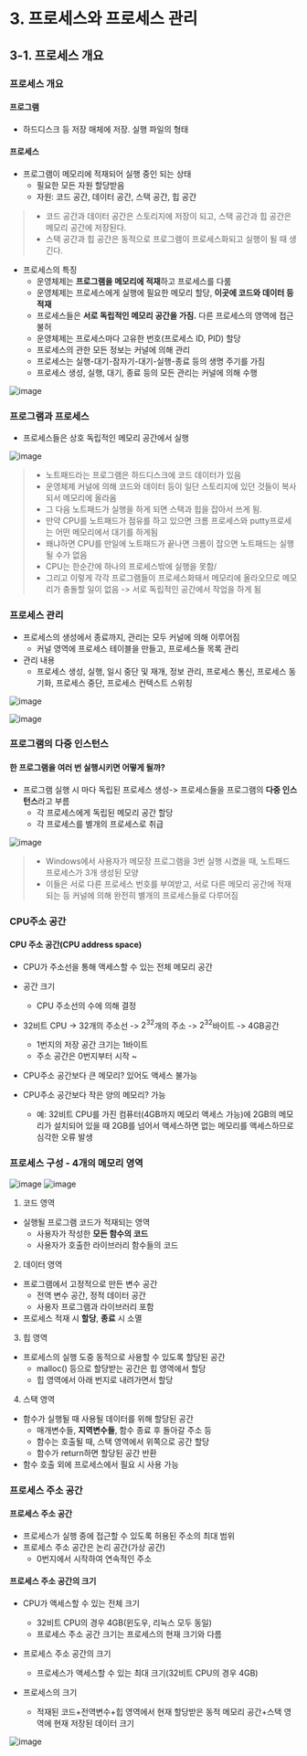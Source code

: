 # 3. 프로세스와 프로세스 관리

## 3-1. 프로세스 개요
### 프로세스 개요
#### 프로그램
* 하드디스크 등 저장 매체에 저장. 실행 파일의 형태

#### 프로세스
* 프로그램이 메모리에 적재되어 실행 중인 되는 상태
  * 필요한 모든 자원 할당받음
  * 자원: 코드 공간, 데이터 공간, 스택 공간, 힙 공간
> * 코드 공간과 데이터 공간은 스토리지에 저장이 되고, 스택 공간과 힙 공간은 메모리 공간에 저장된다.
> * 스택 공간과 힙 공간은 동적으로 프로그램이 프로세스화되고 실행이 될 때 생긴다.

* 프로세스의 특징
  * 운영체제는 **프로그램을 메모리에 적재**하고 프로세스를 다룸
  * 운영체제는 프로세스에게 실행에 필요한 메모리 할당, **이곳에 코드와 데이터 등 적재**
  * 프로세스들은 **서로 독립적인 메모리 공간을 가짐.** 다른 프로세스의 영역에 접근 불허
  * 운영체제는 프로세스마다 고유한 번호(프로세스 ID, PID) 할당
  * 프로세스의 관한 모든 정보는 커널에 의해 관리
  * 프로세스는 실행-대기-잠자기-대기-실행-종료 등의 생명 주기를 가짐
  * 프로세스 생성, 실행, 대기, 종료 등의 모든 관리는 커널에 의해 수행
 
![image](https://github.com/user-attachments/assets/0c861306-f2b5-4662-ae26-35771df70913)

### 프로그램과 프로세스
* 프로세스들은 상호 독립적인 메모리 공간에서 실행

![image](https://github.com/user-attachments/assets/10a4b863-6835-4955-9856-d9d1fe827520)
> * 노트패드라는 프로그램은 하드디스크에 코드 데이터가 있음
> * 운영체제 커널에 의해 코드와 데이터 등이 일단 스토리지에 있던 것들이 복사되서 메모리에 올라옴
> * 그 다음 노트패드가 실행을 하게 되면 스택과 힙을 잡아서 쓰게 됨.
> * 만약 CPU를 노트패드가 점유를 하고 있으면 크롬 프로세스와 putty프로세는 어떤 메모리에서 대기를 하게됨
> * 왜냐하면 CPU를 만일에 노트패드가 끝나면 크롬이 잡으면 노트패드는 실행될 수가 없음
> * CPU는 한순간에 하나의 프로세스밖에 실행을 못함/
> * 그리고 이렇게 각각 프로그램들이 프로세스화돼서 메모리에 올라오므로 메모리가 충돌할 일이 없음 -> 서로 독립적인 공간에서 작업을 하게 됨

### 프로세스 관리
* 프로세스의 생성에서 종료까지, 관리는 모두 커널에 의해 이루어짐
  * 커널 영역에 프로세스 테이블을 만들고, 프로세스들 목록 관리
* 관리 내용
  * 프로세스 생성, 실행, 일시 중단 및 재개, 정보 관리, 프로세스 통신, 프로세스 동기화, 프로세스 중단, 프로세스 컨텍스트 스위칭
 
![image](https://github.com/user-attachments/assets/cb2894b6-4f73-40c6-a458-6d81b3c8d29f)

![image](https://github.com/user-attachments/assets/6c26f108-e3b2-4cc6-ae6d-5086845915a2)

### 프로그램의 다중 인스턴스
#### 한 프로그램을 여러 번 실행시키면 어떻게 될까?
* 프로그램 실행 시 마다 독립된 프로세스 생성-> 프로세스들을 프로그램의 **다중 인스턴스**라고 부름
  * 각 프로세스에게 독립된 메모리 공간 할당
  * 각 프로세스를 별개의 프로세스로 취급
 
![image](https://github.com/user-attachments/assets/c5c3d427-60fa-4f3a-a256-6b3f5ec979bc)

> * Windows에서 사용자가 메모장 프로그램을 3번 실행 시켰을 때, 노트패드 프로세스가 3개 생성된 모양
> * 이들은 서로 다른 프로세스 번호를 부여받고, 서로 다른 메모리 공간에 적재되는 등 커널에 의해 완전히 별개의 프로세스들로 다루어짐

### CPU주소 공간
#### CPU 주소 공간(CPU address space)
* CPU가 주소선을 통해 액세스할 수 있는 전체 메모리 공간
* 공간 크기
  * CPU 주소선의 수에 의해 결정
* 32비트 CPU -> 32개의 주소선 -> $2^32$개의 주소 -> $2^32$바이트 -> 4GB공간
  * 1번지의 저장 공간 크기는 1바이트
  * 주소 공간은 0번지부터 시작 \~
 
* CPU주소 공간보다 큰 메모리? 있어도 액세스 불가능
* CPU주소 공간보다 작은 양의 메모리? 가능
  * 예: 32비트 CPU를 가진 컴퓨터(4GB까지 메모리 액세스 가능)에 2GB의 메모리가 설치되어 있을 때 2GB를 넘어서 액세스하면 없는 메모리를 액세스하므로 심각한 오류 발생
 
### 프로세스 구성 - 4개의 메모리 영역

![image](https://github.com/user-attachments/assets/ea727629-55be-47a7-a508-9a0368e31033)
![image](https://github.com/user-attachments/assets/ecd9cbc8-4d02-4c6a-8dcc-96bc6a084410)

1. 코드 영역
* 실행될 프로그램 코드가 적재되는 영역
  * 사용자가 작성한 **모든 함수의 코드**
  * 사용자가 호출한 라이브러리 함수들의 코드
 
2. 데이터 영역
* 프로그램에서 고정적으로 만든 변수 공간
  * 전역 변수 공간, 정적 데이터 공간
  * 사용자 프로그램과 라이브러리 포함
* 프로세스 적재 시 **할당**, **종료** 시 소멸

3. 힙 영역
* 프로세스의 실행 도중 동적으로 사용할 수 있도록 할당된 공간
  * malloc() 등으로 할당받는 공간은 힙 영역에서 할당
  * 힙 영역에서 아래 번지로 내려가면서 할당
 
4. 스택 영역
* 함수가 실행될 때 사용될 데이터를 위해 할당된 공간
  * 매개변수들, **지역변수들**, 함수 종료 후 돌아갈 주소 등
  * 함수는 호출될 때, 스택 영역에서 위쪽으로 공간 할당
  * 함수가 return하면 할당된 공간 반환
* 함수 호출 외에 프로세스에서 필요 시 사용 가능

### 프로세스 주소 공간
#### 프로세스 주소 공간
* 프로세스가 실행 중에 접근할 수 있도록 허용된 주소의 최대 범위
* 프로세스 주소 공간은 논리 공간(가상 공간)
  * 0번지에서 시작하여 연속적인 주소
 
#### 프로세스 주소 공간의 크기
* CPU가 액세스할 수 있는 전체 크기
  * 32비트 CPU의 경우 4GB(윈도우, 리눅스 모두 동일)
  * 프로세스 주소 공간 크기는 프로세스의 현재 크기와 다름
 
* 프로세스 주소 공간의 크기
  * 프로세스가 액세스할 수 있는 최대 크기(32비트 CPU의 경우 4GB)
 
* 프로세스의 크기
  * 적재된 코드+전역변수+힙 영역에서 현재 할당받은 동적 메모리 공간+스택 영역에 현재 저장된 데이터 크기
 
![image](https://github.com/user-attachments/assets/7e50247e-a3f9-4007-8eb8-8ae96f4294b5)
